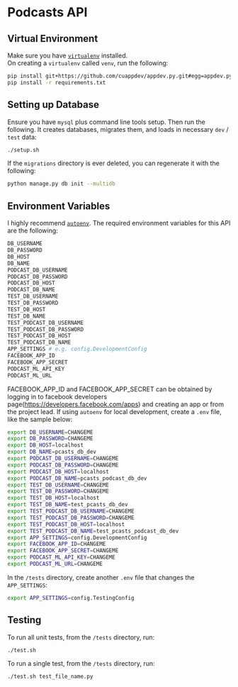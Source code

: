 # Podcasts API

## Virtual Environment

Make sure you have [`virtualenv`](https://virtualenv.pypa.io/en/stable/) installed.  
On creating a `virtualenv` called `venv`, run the following:

````bash
pip install git+https://github.com/cuappdev/appdev.py.git#egg=appdev.py
pip install -r requirements.txt
````

## Setting up Database

Ensure you have `mysql` plus command line tools setup.  Then run the following.  It creates
databases, migrates them, and loads in necessary `dev` / `test` data:

````bash
./setup.sh
````

If the `migrations` directory is ever deleted, you can regenerate it with the following:

````bash
python manage.py db init --multidb
````

## Environment Variables

I highly recommend [`autoenv`](https://github.com/kennethreitz/autoenv).
The required environment variables for this API are the following:

````bash
DB_USERNAME
DB_PASSWORD
DB_HOST
DB_NAME
PODCAST_DB_USERNAME
PODCAST_DB_PASSWORD
PODCAST_DB_HOST
PODCAST_DB_NAME
TEST_DB_USERNAME
TEST_DB_PASSWORD
TEST_DB_HOST
TEST_DB_NAME
TEST_PODCAST_DB_USERNAME
TEST_PODCAST_DB_PASSWORD
TEST_PODCAST_DB_HOST
TEST_PODCAST_DB_NAME
APP_SETTINGS # e.g. config.DevelopmentConfig
FACEBOOK_APP_ID
FACEBOOK_APP_SECRET
PODCAST_ML_API_KEY
PODCAST_ML_URL
````

FACEBOOK_APP_ID and FACEBOOK_APP_SECRET can be obtained by logging in to
facebook developers page(https://developers.facebook.com/apps) and creating an
app or from the project lead.
If using `autoenv` for local development, create a `.env` file, like the sample below:
````bash
export DB_USERNAME=CHANGEME
export DB_PASSWORD=CHANGEME
export DB_HOST=localhost
export DB_NAME=pcasts_db_dev
export PODCAST_DB_USERNAME=CHANGEME
export PODCAST_DB_PASSWORD=CHANGEME
export PODCAST_DB_HOST=localhost
export PODCAST_DB_NAME=pcasts_podcast_db_dev
export TEST_DB_USERNAME=CHANGEME
export TEST_DB_PASSWORD=CHANGEME
export TEST_DB_HOST=localhost
export TEST_DB_NAME=test_pcasts_db_dev
export TEST_PODCAST_DB_USERNAME=CHANGEME
export TEST_PODCAST_DB_PASSWORD=CHANGEME
export TEST_PODCAST_DB_HOST=localhost
export TEST_PODCAST_DB_NAME=test_pcasts_podcast_db_dev
export APP_SETTINGS=config.DevelopmentConfig
export FACEBOOK_APP_ID=CHANGEME
export FACEBOOK_APP_SECRET=CHANGEME
export PODCAST_ML_API_KEY=CHANGEME
export PODCAST_ML_URL=CHANGEME
````


In the `/tests` directory, create another `.env` file that changes the `APP_SETTINGS`:
````bash
export APP_SETTINGS=config.TestingConfig
````

## Testing
To run all unit tests, from the `/tests` directory, run:
````
./test.sh
````

To run a single test, from the `/tests` directory, run:
````
./test.sh test_file_name.py
````
